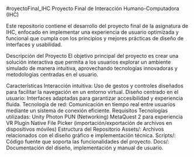 #royectoFinal_IHC
Proyecto Final de Interacción Humano-Computadora (IHC)

Este repositorio contiene el desarrollo del proyecto final de la asignatura de IHC, enfocado en implementar una experiencia de usuario optimizada y funcional que cumpla con los principios y mejores prácticas de diseño de interfaces y usabilidad.

Descripción del Proyecto
El objetivo principal del proyecto es crear una solución interactiva que permita a los usuarios explorar un ambiente simulado de manera intuitiva, aprovechando tecnologías innovadoras y metodologías centradas en el usuario.

Características
Interacción intuitiva: Uso de gestos y controles diseñados para facilitar la navegación en un entorno virtual.
Diseño centrado en el usuario: Interfaces adaptadas para garantizar accesibilidad y experiencia fluida.
Tecnología de red: Comunicación en tiempo real entre usuarios mediante un sistema de conexión eficiente.
Requisitos
Tecnologías utilizadas:
Unity
Photon PUN (Networking)
MetaQuest 2 para experiencia VR
Plugin Native File Picker (importación/exportación de archivos en dispositivos móviles)
Estructura del Repositorio
Assets/: Archivos relacionados con el diseño gráfico e implementación técnica.
Scripts/: Código fuente que soporta las funcionalidades del proyecto.
Docs/: Documentación del diseño, implementación y manual de usuario.
